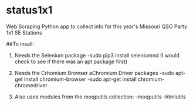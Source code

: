 # status1x1
Web Scraping Python app to collect info for this year's Missouri QSO Party 1x1 SE Stations

##To insall:

1. Needs the Selenium package
	-sudo pip3 install seleniumnd  (I would check to see if there was an apt package first)

2. Needs the Crhomium Browser aChromium Driver packages
-sudo apt-get install chromium-browser
-sudo apt-get install chromium-chromedriver

3. Also uses modules from the moqputils collection:
 -moqputils
 -htmlutils
   
   
